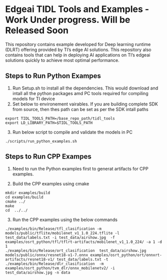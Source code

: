 # Edgeai TIDL Tools and Examples - Work Under progress. Will be Released Soon

This repository contains example developed for Deep learning runtime (DLRT) offering provided by TI’s edge AI solutions. This repository also contains tools that can help in deploying AI applications on TI’s edgeai solutions quickly to achieve most optimal performance.

## Steps to Run Python Exampes

1. Run Setup.sh to install all the dependencies. This would download and intall all the python packages amd PC tools required for compiling models for TI device
2. Set below to environement vairables. If you are building complete SDK from source, then thes path can be set as per the SDK intall paths

```
export TIDL_TOOLS_PATH=/base_repo_path/tidl_tools
export LD_LIBRARY_PATH=$TIDL_TOOLS_PATH 
```
3. Run below script to compile and validate the models in PC
```
./scripts/run_python_examples.sh
```
## Steps to Run CPP Exampes
1. Need to run the Python examples first to generat artifacts for CPP examples.

2. Build the CPP examples using cmake
```
mkdir examples/build
cd examples/build
cmake ../
make
cd  ../../
```

3. Run the CPP examples using the below commands
```
./examples/bin/Release/tfl_clasification -m models/public/tflite/mobilenet_v1_1.0_224.tflite -l test_data/labels.txt -i test_data/airshow.jpg  -f examples/osrt_python/tfl/tflrt-artifacts/mobilenet_v1_1.0_224/ -a 1 -d 1
./examples/bin/Release/ort_clasification  test_data/airshow.jpg models/public/onnx/resnet18-v1-7.onnx examples/osrt_python/ort/onnxrt-artifacts/resnet18-v1/ test_data/labels.txt -t
./examples/bin/Release/dlr_clasification  -m examples/osrt_python/tvm_dlr/onnx_mobilenetv2/ -i test_data/airshow.jpg -n data
```
